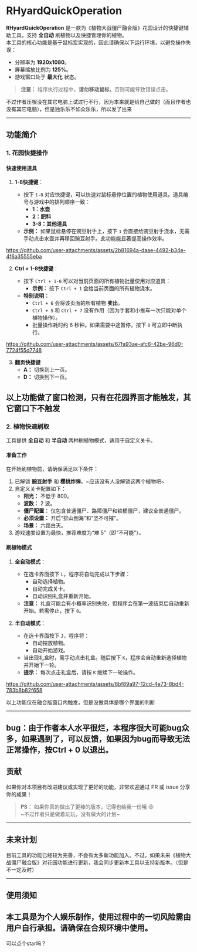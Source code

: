 # RHyardQuickOperation

**RHyardQuickOperation** 是一款为《植物大战僵尸融合版》花园设计的快捷键辅助工具，支持 **全自动** 刷植物以及快捷管理你的植物。  
本工具的核心功能是基于鼠标宏实现的，因此请确保以下运行环境，以避免操作失误：

- 分辨率为 **1920x1080**。
- 屏幕缩放比例为 **125%**。
- 游戏窗口处于 **最大化** 状态。

> **注意：** 程序执行过程中，**请勿移动鼠标**，否则可能导致错误点击。

不过作者压根没在其它电脑上试过行不行，因为本来就是给自己做的（而且作者也没有其它电脑），但是独乐乐不如众乐乐，所以发了出来  


---

## 功能简介

### 1. **花园快捷操作**

#### 快速使用道具

1. **1-8快捷键**：
    
    - 按下 `1-8` 对应快捷键，可以快速对鼠标悬停位置的植物使用道具。道具编号与游戏中的排列顺序一致：
        - **1：水壶**
        - **2：肥料**
        - **3-8：其他道具**
    - **示例：** 如果鼠标悬停在豌豆射手上，按下 `1` 会直接给豌豆射手浇水，无需手动点击水壶并再移回豌豆射手。此功能能显著提高操作效率。
  


https://github.com/user-attachments/assets/2b81694a-daae-4492-b34e-4f6a35555eba


2. **Ctrl + 1-8快捷键**：
    
    - 按下 `Ctrl + 1-8` 可以对当前页面的所有植物批量使用对应道具：
        - **示例：** 按下 `Ctrl + 1` 会给当前页面的所有植物浇水。
    - **特别说明：**
        - `Ctrl + 6` 会将该页面的所有植物 **卖出**。
        - `Ctrl + 5` 和 `Ctrl + 7` 没有作用（因为手套和小推车一次只能对单个植物操作）。
        - 批量操作耗时约 6 秒钟。如果需要中途暂停，按下 `0` 可立即中断执行。
     


https://github.com/user-attachments/assets/67fa93ae-afc6-42be-96d0-7724f55d7748


3.  **翻页快捷键**
	- **A：** 切换到上一页。
	- **D：** 切换到下一页。

以上功能做了窗口检测，只有在花园界面才能触发，其它窗口下不触发
---

### 2. **植物快速刷取**

工具提供 **全自动** 和 **半自动** 两种刷植物模式，适用于自定义关卡。

#### **准备工作**

在开始刷植物前，请确保满足以下条件：

1. 已解锁 **豌豆射手** 和 **樱桃炸弹**。~应该没有人没解锁这两个植物吧~
2. 自定义关卡配置如下：
    - **阳光：** 不低于 800。
    - **波数：** 2 波。
    - **僵尸配置：** 仅包含普通僵尸、路障僵尸和铁桶僵尸，建议全普通僵尸。
    - **必须设置：** 开启“排山倒海”和“坚不可摧”。
    - **场景：** 六路白天。
3. 游戏速度设置为最快，推荐难度为“难 5”（即“不可能”）。

#### **刷植物模式**

1. **全自动模式**：
    
    - 在选卡界面按下 `L`，程序将自动完成以下步骤：
        - 自动选择植物。
        - 自动完成关卡。
        - 自动识别礼盒并重新开始。
    - **注意：** 礼盒可能会有小概率识别失败，但程序会在第一波结束后自动重新开始。若需停止，按下 `0`。
2. **半自动模式**：
    
    - 在选卡界面按下 `J`，程序将：
        - 自动摆放植物。
        - 自动开始游戏。
    - 当出现礼盒时，需手动点击礼盒。随后按下 `K`，程序会自动重新选择植物并开始下一轮。
    - **提示：** 每次点击礼盒后，请按 `K` 继续下一轮操作。
  

  

https://github.com/user-attachments/assets/8bf89a97-12cd-4e73-8bd4-783b8b82f658


以上功能仅在融合版窗口内触发，但是没做具体是哪个界面的判断

---
bug：由于作者本人水平很烂，本程序很大可能bug众多，如果遇到了，可以反馈，如果因为bug而导致无法正常操作，按Ctrl + 0 以退出。
---

## 贡献

如果你对本项目有改进建议或实现了更好的功能，非常欢迎通过 PR 或 issue 分享你的成果！

> **PS：** 如果你真的做出了更棒的版本，记得也给我一份哦 😉  
> ~不过作者只是做着玩玩，没有做大的计划~

---

## 未来计划

目前工具的功能已经较为完善，不会有太多新功能加入。不过，如果未来《植物大战僵尸融合版》对花园功能进行更新，我会同步更新本工具以支持新版本。（但是不一定及时）

---

## 使用须知

本工具是为个人娱乐制作，使用过程中的一切风险需由用户自行承担。请确保在合规环境中使用。
---
可以点个star吗？
